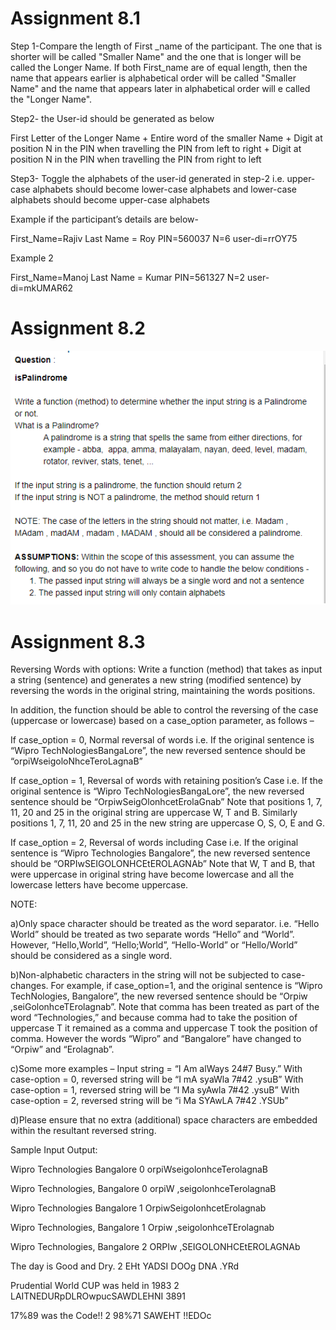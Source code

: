 <h1>Assignment 8.1 </h1>

Step 1-Compare the length of First _name of the participant. The one that is shorter will be called "Smaller Name" and the one that is longer will be called the Longer Name. If both First_name are of equal length, then the name that appears earlier is alphabetical order will be called "Smaller Name" and the name that appears later in alphabetical order will e called the "Longer Name".

Step2- the User-id should be generated as below

First Letter of the Longer Name + Entire word of the smaller Name + Digit at position N in the PIN when travelling the PIN from left to right + Digit at position N in the PIN when travelling the PIN from right to left

Step3- Toggle the alphabets of the user-id generated in step-2 i.e. upper-case alphabets should become lower-case alphabets and lower-case alphabets should become upper-case alphabets

Example if the participant’s details are below-

First_Name=Rajiv
Last Name = Roy
PIN=560037
N=6
user-di=rrOY75

Example 2

First_Name=Manoj
Last Name = Kumar
PIN=561327
N=2
user-di=mkUMAR62

<h1>Assignment 8.2 </h1> 

![question 2](https://github.com/Saran-MS/Logic-Building-Through-Java-Programming/blob/master/Assignment%208.1%20-%208.2/Question/Assignment%208.2.png)

<h1>Assignment 8.3</h1> 

Reversing Words with options: Write a function (method) that takes as input a string (sentence) and generates a new string (modified sentence) by reversing the words in the original string, maintaining the words positions.

In addition, the function should be able to control the reversing of the case (uppercase or lowercase) based on a case_option parameter, as follows –

If case_option = 0, Normal reversal of words
i.e. If the original sentence is “Wipro TechNologiesBangaLore”,
the new reversed sentence should be “orpiWseigoloNhceTeroLagnaB”

If case_option = 1, Reversal of words with retaining position’s Case
i.e. If the original sentence is “Wipro TechNologiesBangaLore”,
the new reversed sentence should be “OrpiwSeigOlonhcetErolaGnab”
Note that positions 1, 7, 11, 20 and 25 in the original string are uppercase W, T and B.
Similarly positions 1, 7, 11, 20 and 25 in the new string are uppercase O, S, O, E and G.

If case_option = 2, Reversal of words including Case
i.e. If the original sentence is “Wipro Technologies Bangalore”,
the new reversed sentence should be “ORPIwSEIGOLONHCEtEROLAGNAb”
Note that W, T and B, that were uppercase in original string have become lowercase and all the lowercase letters have become uppercase.

NOTE:

a)Only space character should be treated as the word separator. i.e. “Hello World” should be treated as two separate words “Hello” and “World”. However, “Hello,World”, “Hello;World”, “Hello-World” or “Hello/World” should be considered as a single word.

b)Non-alphabetic characters in the string will not be subjected to case-changes. For example, if case_option=1, and the original sentence is “Wipro TechNologies, Bangalore”, the new reversed sentence should be “Orpiw ,seiGolonhceTErolagnab”. Note that comma has been treated as part of the word “Technologies,” and because comma had to take the position of uppercase T it remained as a comma and uppercase T took the position of comma. However the words “Wipro” and “Bangalore” have changed to “Orpiw” and “Erolagnab”.

c)Some more examples –
Input string = “I Am alWays 24#7 Busy.”
With case-option = 0, reversed string will be “I mA syaWla 7#42 .ysuB”
With case-option = 1, reversed string will be “I Ma syAwla 7#42 .ysuB”
With case-option = 2, reversed string will be “i Ma SYAwLA 7#42 .YSUb”

d)Please ensure that no extra (additional) space characters are embedded within the resultant reversed string.


Sample Input Output:

Wipro Technologies Bangalore
0
orpiWseigolonhceTerolagnaB


Wipro Technologies, Bangalore
0
orpiW ,seigolonhceTerolagnaB


Wipro Technologies Bangalore
1
OrpiwSeigolonhcetErolagnab


Wipro Technologies, Bangalore
1
Orpiw ,seigolonhceTErolagnab


Wipro Technologies, Bangalore
2
ORPIw ,SEIGOLONHCEtEROLAGNAb


The day is Good and Dry.
2
EHt YADSI DOOg DNA .YRd


Prudential World CUP was held in 1983
2
LAITNEDURpDLROwpucSAWDLEHNI 3891


17%89 was the Code!!
2
98%71 SAWEHT !!EDOc

